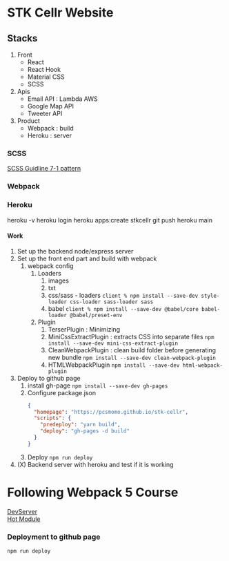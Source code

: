 # STK Cellr Website

## Stacks

1. Front
   - React
   - React Hook
   - Material CSS
   - SCSS
2. Apis
   - Email API : Lambda AWS
   - Google Map API
   - Tweeter API
3. Product
   - Webpack : build
   - Heroku : server

### SCSS

[SCSS Guidline 7-1 pattern](https://sass-guidelin.es/#the-7-1-pattern)

### Webpack

### Heroku

heroku -v
heroku login
heroku apps:create stkcellr
git push heroku main

#### Work

1. Set up the backend node/express server
2. Set up the front end part and build with webpack
   1. webpack config
      1. Loaders
         1. images
         2. txt
         3. css/sass - loaders
            `client % npm install --save-dev style-loader css-loader sass-loader sass`
         4. babel
            `client % npm install --save-dev @babel/core babel-loader @babel/preset-env`
      2. Plugin
         1. TerserPlugin : Minimizing
         2. MiniCssExtractPlugin : extracts CSS into separate files
            `npm install --save-dev mini-css-extract-plugin`
         3. CleanWebpackPlugin : clean build folder before generating new bundle
            `npm install --save-dev clean-webpack-plugin`
         4. HTMLWebpackPlugin
            `npm install --save-dev html-webpack-plugin`
3. Deploy to github page
   1. install gh-page
      `npm install --save-dev gh-pages`
   2. Configure package.json
      ```json
      {
        "homepage": "https://pcsmomo.github.io/stk-cellr",
        "scripts": {
          "predeploy": "yarn build",
          "deploy": "gh-pages -d build"
        }
      }
      ```
   3. Deploy
      `npm run deploy`
4. (X) Backend server with heroku and test if it is working

# Following Webpack 5 Course

<!-- Currently following 25. Generating HTML Files Automatically During Webpack Build Process -->
<!-- Todo: Use dev server and hot module -->

[DevServer](https://webpack.js.org/configuration/dev-server/) \
[Hot Module](https://webpack.js.org/concepts/hot-module-replacement/)

### Deployment to github page

`npm run deploy`
